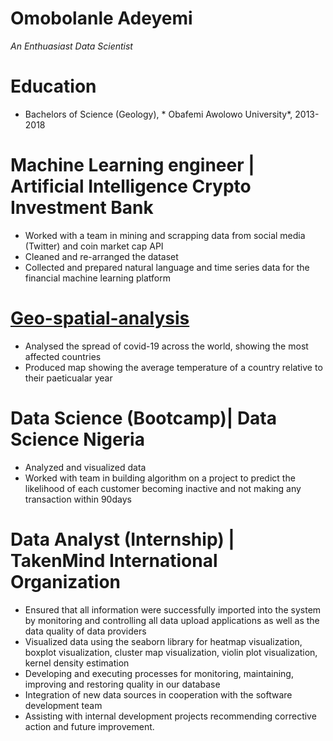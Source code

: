 # Omobolanle Adeyemi
*An Enthuasiast Data Scientist*

# Education
* Bachelors of Science (Geology), * Obafemi Awolowo University*, 2013-2018

# Machine Learning engineer | Artificial Intelligence Crypto Investment Bank

* Worked with a team in mining and scrapping data from social media (Twitter) and coin market cap API
* Cleaned and re-arranged the dataset
* Collected and prepared natural language and time series data for the financial machine learning platform

# [Geo-spatial-analysis](https://github.com/Bolanle-kani/Geo-spatial-analysis)

* Analysed the spread of covid-19 across the world, showing the most affected countries
* Produced map showing the average temperature of a country relative to their paeticualar year

# Data Science (Bootcamp)| Data Science Nigeria
* Analyzed and visualized data
* Worked with team in building algorithm on a project to predict the likelihood of each customer becoming 
inactive and not making any transaction within 90days

# Data Analyst (Internship) | TakenMind International Organization
* Ensured that all information were successfully imported into the system by monitoring and controlling all data 
upload applications as well as the data quality of data providers
* Visualized data using the seaborn library for heatmap visualization, boxplot visualization, cluster map 
visualization, violin plot visualization, kernel density estimation
* Developing and executing processes for monitoring, maintaining, improving and restoring quality in our 
database
* Integration of new data sources in cooperation with the software development team
* Assisting with internal development projects recommending corrective action and future improvement.
